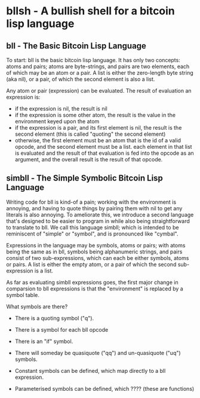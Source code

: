 

# bllsh - A bullish shell for a bitcoin lisp language

## bll - The Basic Bitcoin Lisp Language

To start: bll is the basic bitcoin lisp language. It has only two concepts: atoms
and pairs; atoms are byte-strings, and pairs are two elements, each of which may
be an atom or a pair. A list is either the zero-length byte string (aka nil),
or a pair, of which the second element is also a list.

Any atom or pair (expression) can be evaluated. The result of evaluation
an expression is:

 * if the expression is nil, the result is nil
 * if the expression is some other atom, the result is the value in the environment
   keyed upon the atom
 * if the expression is a pair, and its first element is nil, the result is
   the second element (this is called "quoting" the second element)
 * otherwise, the first element must be an atom that is the id of a valid opcode,
   and the second element must be a list. each element in that list is evaluated
   and the result of that evaluation is fed into the opcode as an argument, and
   the overall result is the result of that opcode.

## simbll - The Simple Symbolic Bitcoin Lisp Language

Writing code for bll is kind-of a pain; working with the environment
is annoying, and having to quote things by pairing them with nil to
get any literals is also annoying. To ameliorate this, we introduce a
second language that's designed to be easier to program in while also
being straightforward to translate to bll. We call this language simbll;
which is intended to be reminiscent of "simple" or "symbol", and is
pronounced like "cymbal".

Expressions in the language may be symbols, atoms or pairs; with atoms
being the same as in bll, symbols being alphanumeric strings, and pairs
consist of two sub-expressions, which can each be either symbols, atoms
or pairs. A list is either the empty atom, or a pair of which the second
sub-expression is a list.

As far as evaluating simbll expressions goes, the first major change in
comparsion to bll expressions is that the "environment" is replaced by
a symbol table.

What symbols are there?

 * There is a quoting symbol ("q").
 * There is a symbol for each bll opcode
 * There is an "if" symbol.
 * There will someday be quasiquote ("qq") and un-quasiquote ("uq") symbols.

 * Constant symbols can be defined, which map directly to a bll expression.
 * Parameterised symbols can be defined, which ???? (these are functions)


